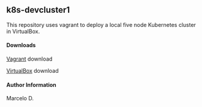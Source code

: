 ## k8s-devcluster1
This repository uses vagrant to deploy a local five node Kubernetes cluster in VirtualBox. 

#### Downloads

[Vagrant](https://www.vagrantup.com/downloads) download

[VirtualBox](https://www.virtualbox.org/wiki/Downloads) download

#### Author Information

Marcelo D.
